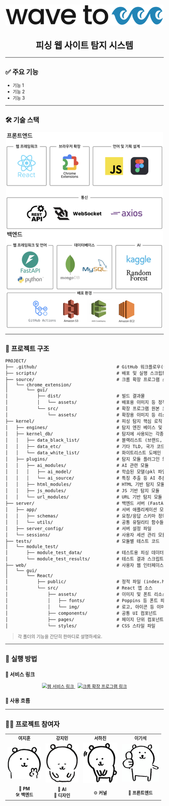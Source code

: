 <p align="center">
  <img src="./assets/logo.png" alt="프로젝트 로고" width="600"/>
</p>

# <div align="center">**피싱 웹 사이트 탐지 시스템**</div>

---

## ✅ 주요 기능

- 기능 1
- 기능 2
- 기능 3

---

## 🛠 기술 스택
<p align="center">
  <img src="./assets/front.png"width="500"/>
  <img src="./assets/back.png"width="500"/>
</p>

---

## 📁 프로젝트 구조

<pre>
PROJECT/
├── .github/                              # GitHub 워크플로우(CI/CD) 설정
├── scripts/                              # 배포 및 실행 스크립트 모음
├── source/                               # 크롬 확장 프로그램 소스
│   └── chrome_extension/
│       └── gui/
│           ├── dist/                     # 빌드 결과물
│           │   └── assets/               # 배포용 이미지 등 정적 파일
│           └── src/                      # 확장 프로그램 원본 코드
│               └── assets/               # 확장용 이미지 등 리소스
├── kernel/                               # 피싱 탐지 핵심 로직 (커널)
│   ├── engines/                          # 탐지 엔진 베이스 및 모듈들
│   ├── kernel_db/                        # 탐지에 사용되는 각종 DB
│   │   ├── data_black_list/              # 블랙리스트 (브랜드, 링크, 도메인)
│   │   ├── data_etc/                     # 기타 TLD, 국가 코드 등
│   │   └── data_white_list/              # 화이트리스트 도메인
│   ├── plugins/                          # 탐지 모듈 플러그인 모음
│   │   ├── ai_modules/                   # AI 관련 모듈
│   │   │   ├── ai_model/                 # 학습된 모델(pkl 파일 등)
│   │   │   └── ai_source/                # 특징 추출 등 AI 추론 코드
│   │   ├── html_modules/                 # HTML 기반 탐지 모듈
│   │   ├── js_modules/                   # JS 기반 탐지 모듈
│   │   └── url_modules/                  # URL 기반 탐지 모듈
├── server/                               # 백엔드 서버 (FastAPI 기반)
│   ├── app/                              # 서버 애플리케이션 모듈
│   │   ├── schemas/                      # 요청/응답 스키마 정의
│   │   └── utils/                        # 공통 유틸리티 함수들
│   ├── server_config/                    # 서버 설정 파일
│   └── sessions/                         # 사용자 세션 관리 모듈
├── tests/                                # 모듈별 테스트 코드
│   └── module_test/
│       ├── module_test_data/             # 테스트용 피싱 데이터
│       └── module_test_results/          # 테스트 결과 스크립트
├── web/                                  # 사용자 웹 인터페이스 (React)
│   └── gui/
│       └── React/
│           ├── public/                   # 정적 파일 (index.html 등)
│           └── src/                      # React 앱 소스
│               ├── assets/               # 이미지 및 폰트 리소스
│               │   ├── fonts/            # Poppins 등 폰트 파일
│               │   └── img/              # 로고, 아이콘 등 이미지
│               ├── components/           # 공통 UI 컴포넌트
│               ├── pages/                # 페이지 단위 컴포넌트
│               └── styles/               # CSS 스타일 파일
</pre>

> 각 폴더의 기능을 간단히 한마디로 설명하세요.

---

## 🚀 실행 방법

### 🔗 서비스 링크

<p align="center">
  <a href="" target="_blank">
    <img src="https://img.shields.io/badge/Web%20Service-WaveTo-blue?style=for-the-badge&logo=vercel" alt="웹 서비스 링크"/>
  </a>
  &nbsp;
  <a href="" target="_blank">
    <img src="https://img.shields.io/badge/Chrome%20Extension-다운로드-29ABE2?style=for-the-badge&logo=googlechrome" alt="크롬 확장 프로그램 링크"/>
  </a>
</p>

### 🌊 사용 흐름

---

## 👩‍💻 프로젝트 참여자

<div align="center">

<table style="border: none;">
  <tr>
    <td align="center"><strong>여지훈</strong></td>
    <td align="center"><strong>강지민</strong></td>
    <td align="center"><strong>서하진</strong></td>
    <td align="center"><strong>이기석</strong></td>
  </tr>
  <tr>
    <td align="center"><img src="./assets/jihun.JPG" width="107"/></td>
    <td align="center"><img src="./assets/jimin.JPG" width="105"/></td>
    <td align="center"><img src="./assets/hajin.JPG" width="110"/></td>
    <td align="center"><img src="./assets/gisuk.JPG" width="118"/></td>
  </tr>
  <tr>
    <td align="center">🌈 <strong>PM</strong><br/>🛠️ <strong>백엔드</strong></td>
    <td align="center">🌳 <strong>AI</strong><br/>🎨 <strong>디자인</strong></td>
    <td align="center">⚙️ <strong>커널</strong></td>
    <td align="center">📱 <strong>프론트엔드</strong></td>
  </tr>
</table>

</div>